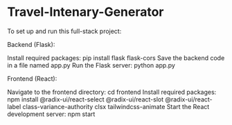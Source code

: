 # Travel-Intenary-Generator
To set up and run this full-stack project:

Backend (Flask):

Install required packages: pip install flask flask-cors
Save the backend code in a file named app.py
Run the Flask server: python app.py


Frontend (React):

Navigate to the frontend directory: cd frontend
Install required packages: npm install @radix-ui/react-select @radix-ui/react-slot @radix-ui/react-label class-variance-authority clsx tailwindcss-animate
Start the React development server: npm start
